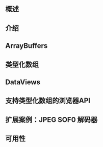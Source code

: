 ## 概述

## 介绍

## ArrayBuffers

## 类型化数组

## DataViews

## 支持类型化数组的浏览器API

## 扩展案例：JPEG SOF0 解码器

## 可用性